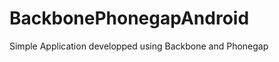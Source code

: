 BackbonePhonegapAndroid
=======================

Simple Application developped using Backbone and Phonegap
